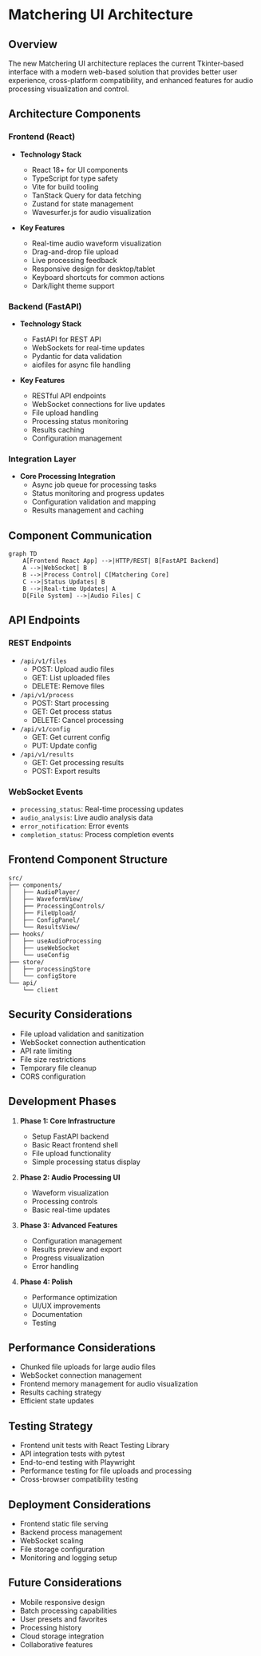 # Matchering UI Architecture

## Overview

The new Matchering UI architecture replaces the current Tkinter-based interface with a modern web-based solution that provides better user experience, cross-platform compatibility, and enhanced features for audio processing visualization and control.

## Architecture Components

### Frontend (React)
- **Technology Stack**
  - React 18+ for UI components
  - TypeScript for type safety
  - Vite for build tooling
  - TanStack Query for data fetching
  - Zustand for state management
  - Wavesurfer.js for audio visualization

- **Key Features**
  - Real-time audio waveform visualization
  - Drag-and-drop file upload
  - Live processing feedback
  - Responsive design for desktop/tablet
  - Keyboard shortcuts for common actions
  - Dark/light theme support

### Backend (FastAPI)
- **Technology Stack**
  - FastAPI for REST API
  - WebSockets for real-time updates
  - Pydantic for data validation
  - aiofiles for async file handling

- **Key Features**
  - RESTful API endpoints
  - WebSocket connections for live updates
  - File upload handling
  - Processing status monitoring
  - Results caching
  - Configuration management

### Integration Layer
- **Core Processing Integration**
  - Async job queue for processing tasks
  - Status monitoring and progress updates
  - Configuration validation and mapping
  - Results management and caching

## Component Communication

```mermaid
graph TD
    A[Frontend React App] -->|HTTP/REST| B[FastAPI Backend]
    A -->|WebSocket| B
    B -->|Process Control| C[Matchering Core]
    C -->|Status Updates| B
    B -->|Real-time Updates| A
    D[File System] -->|Audio Files| C
```

## API Endpoints

### REST Endpoints
- `/api/v1/files`
  - POST: Upload audio files
  - GET: List uploaded files
  - DELETE: Remove files
- `/api/v1/process`
  - POST: Start processing
  - GET: Get process status
  - DELETE: Cancel processing
- `/api/v1/config`
  - GET: Get current config
  - PUT: Update config
- `/api/v1/results`
  - GET: Get processing results
  - POST: Export results

### WebSocket Events
- `processing_status`: Real-time processing updates
- `audio_analysis`: Live audio analysis data
- `error_notification`: Error events
- `completion_status`: Process completion events

## Frontend Component Structure

```
src/
├── components/
│   ├── AudioPlayer/
│   ├── WaveformView/
│   ├── ProcessingControls/
│   ├── FileUpload/
│   ├── ConfigPanel/
│   └── ResultsView/
├── hooks/
│   ├── useAudioProcessing
│   ├── useWebSocket
│   └── useConfig
├── store/
│   ├── processingStore
│   └── configStore
└── api/
    └── client
```

## Security Considerations

- File upload validation and sanitization
- WebSocket connection authentication
- API rate limiting
- File size restrictions
- Temporary file cleanup
- CORS configuration

## Development Phases

1. **Phase 1: Core Infrastructure**
   - Setup FastAPI backend
   - Basic React frontend shell
   - File upload functionality
   - Simple processing status display

2. **Phase 2: Audio Processing UI**
   - Waveform visualization
   - Processing controls
   - Basic real-time updates

3. **Phase 3: Advanced Features**
   - Configuration management
   - Results preview and export
   - Progress visualization
   - Error handling

4. **Phase 4: Polish**
   - Performance optimization
   - UI/UX improvements
   - Documentation
   - Testing

## Performance Considerations

- Chunked file uploads for large audio files
- WebSocket connection management
- Frontend memory management for audio visualization
- Results caching strategy
- Efficient state updates

## Testing Strategy

- Frontend unit tests with React Testing Library
- API integration tests with pytest
- End-to-end testing with Playwright
- Performance testing for file uploads and processing
- Cross-browser compatibility testing

## Deployment Considerations

- Frontend static file serving
- Backend process management
- WebSocket scaling
- File storage configuration
- Monitoring and logging setup

## Future Considerations

- Mobile responsive design
- Batch processing capabilities
- User presets and favorites
- Processing history
- Cloud storage integration
- Collaborative features